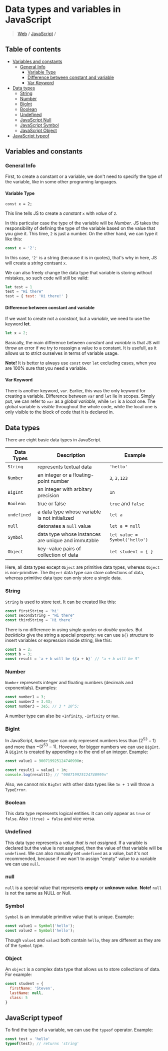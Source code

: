 # Data types and variables in JavaScript

> [Web](../README.md) / [JavaScript](README.md) /

## Table of contents
- [Variables and constants](#variables-and-constants)
  - [General Info](#general-info)
    - [Variable Type](#variable-type)
    - [Difference between constant and variable](#difference-between-constant-and-variable)
    - [Var Keyword](#var-keyword)
- [Data types](#data-types)
  - [String](#string)
  - [Number](#number)
  - [BigInt](#bigint)
  - [Boolean](#boolean)
  - [Undefined](#undefined)
  - [JavaScript Null](#null)
  - [JavaScript Symbol](#symbol)
  - [JavaScript Object](#object)
- [JavaScript typeof](#javascript-typeof)


## Variables and constants

### General Info

First, to create a constant or a variable, we don't need to specify the type of the variable, like in some other programing languages. 

#### Variable Type

```
const x = 2;
```

This line tells JS to create a _constant_ `x` with _value_ of `2`.

In this particular case the type of the variable will be _Number_. JS takes the responsibility of defining the type of the variable based on the value that you give it. This time, `2` is just a number. On the other hand, we can type it like this:

```js
const x = '2';
```

In this case, `'2'` is a string (because it is in quotes), that's why in here, JS will create a _string_ contsant `x`.

We can also freely change the data type that variable is storing without mistakes, so such code will still be valid:

```js
let test = 1
test = "Hi there"
test = { test: 'Hi there!' }
```

#### Difference between constant and variable

If we want to create not a _constant_, but a _variable_, we need to use the keyword __let__.

```js
let x = 2;
```

Basically, the main difference between _constant_ and _variable_ is that JS will throw an error if we try to reassign a value to a constant. It is usefull, as it allows us to strict ourselves in terms of variable usage. 

__Note!__ It is better to always use `const` over `let` excluding cases, when you are 100% sure that you need a variable.

#### Var Keyword

There is another keyword, `var`. Earlier, this was the only keyword for creating a variable. Difference between `var` and `let` lie in scopes. Simply put, we can refer to `var` as a _global variable_, while `let` is a _local_ one. The global variable is _visible_ throughout the whole code, while the local one is only visible to the block of code that it is declared in.

## Data types

There are eight basic data types in JavaScript.

| Data Types  | Description                                        | Example                       |
| ----------- | -------------------------------------------------- | ----------------------------- |
| `String`    | represents textual data                            | `'hello'`                     |
| `Number`    | an integer or a floating-point number              | `3`, `3,123`                  |
| `BigInt`    | an integer with arbitary precision                 | `1n`                          |
| `Boolean`   | true or false                                      | `true` and `false`            |
| `undefined` | a data type whose variable is not initialized      | `let a`                       |
| `null`      | detonates a `null` value                           | `let a = null`                |
| `Symbol`    | data type whose instances are unique and immutable | `let value = Symbol('hello')` |
| `Object`    | key-value pairs of collection of data              | `let student = { }`           |

Here, all data types except `Object` are primitive data types, whereas `Object` is non-primitive. The `Object` data type can store collections of data, whereas primitive data type can only store a single data.

### String

`String` is used to store text. It can be created like this:

```js
const firstString = 'hi'
const secondString = "Hi there"
const thirdString = `Hi there`
```

There is no difference in using _single quotes_ or _double quotes_. But _backticks_ give the string a special property: we can use `${}` structure to insert variables or expression inside string, like this:

```js
const a = 2;
const b = 3;
const result = `a + b will be ${a + b}` // "a + b will be 5"
```

### Number

`Number` represents integer and floating numbers (decimals and exponentials). Examples:

```js
const number1 = 3;
const number2 = 3.43;
const number3 = 3e5; // 3 * 10^5;
```

A number type can also be `+Infinity`, `-Infinity` or `Nan`.

### BigInt

In JavaScript, `Number` type can only represent numbers less than $(2^{53} - 1)$ and more than $-(2^{53} - 1)$. Hovewer, for bigger numbers we can use `BigInt`. A `BigInt` is created by appending `n` to the end of an integer. Example:

```js
const value1 = 900719925124740998n;

const result1 = value1 + 1n;
console.log(result1); // "900719925124740999n"
```

Also, we cannot mix `BigInt` with other data types like `1n + 1` will throw a `TypeError`.

### Boolean

This data type represents logical entities. It can only appear as `true` or `false`. Also `!(true) = false` and vice versa.

### Undefined

This data type represents a _value that is not assigned_. If a varaible is declared but the value is not assigned, then the value of that variable will be `undefined`. We can also manually set `undefined` as a value, but it's not recommended, because if we wan't to assign "empty" value to a variable we can use `null`.

### null

`null` is a special value that represents __empty__ or __unknown value__. 
__Note!__ `null` is not the same as NULL or Null.

### Symbol

`Symbol` is an immutable primitive value that is unique. Example:

```js
const value1 = Symbol('hello');
const value2 = Symbol('hello');
```

Though `value1` and `value2` both contain `hello`, they are different as they are of the `Symbol` type.

### Object

An `object` is a complex data type that allows us to store collections of data. For example:

```js
const student = {
  firstName: 'Steven',
  lastName: null,
  class: 5
}
```

## JavaScript typeof

To find the type of a variable, we can use the `typeof` operator. Example:

```js
const test = 'hello'
typeof(test); // returns 'string'
```
